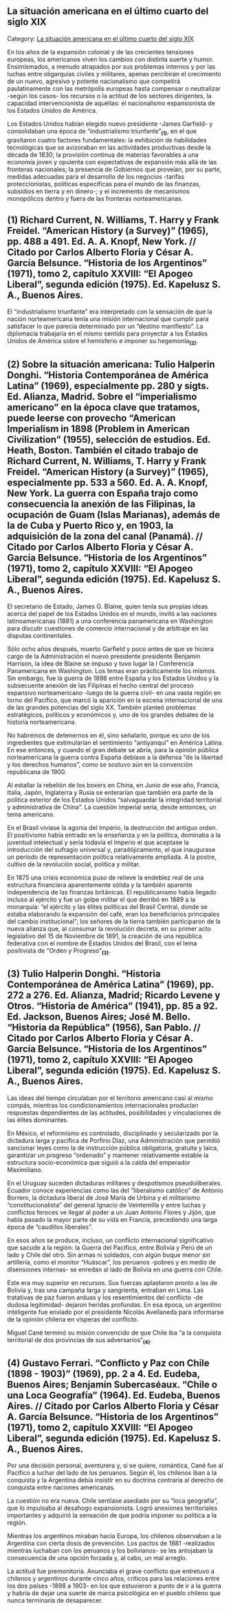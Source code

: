 ## La situación americana en el último cuarto del siglo XIX

Category: [La situación americana en el último cuarto del siglo XIX](http://descubrircorrientes.com.ar/2012/index.php/4068-corrientes-en-la-familia-argentina-1870-a-la-actualidad/gobiernos-autonomistas-de-gallino-a-ruiz-1880-1897/el-apogeo-liberal/la-situacion-americana-en-el-ultimo-cuarto-del-siglo-xix)

En los años de la expansión colonial y de las crecientes tensiones europeas, los americanos viven los cambios con distinta suerte y humor. Ensimismados, a menudo atrapados por sus problemas internos y por las luchas entre oligarquías civiles y militares, apenas percibirán el crecimiento de un nuevo, agresivo y potente nacionalismo que competirá paulatinamente con las metrópolis europeas hasta compensar o neutralizar -según los casos- los recursos o la actitud de los sectores dirigentes, la capacidad intervencionista de aquéllas: el nacionalismo expansionista de los Estados Unidos de América.

Los Estados Unidos habían elegido nuevo presidente -James Garfield- y consolidaban una época de “industrialismo triunfante”**<sub>(1)</sub>**, en el que gravitaron cuatro factores fundamentales: la exhibición de habilidades tecnológicas que se avizoraban en las actividades productivas desde la década de 1830; la provisión continua de materias favorables a una economía joven y opulenta con expectativas de expansión más allá de las fronteras nacionales; la presencia de Gobiernos que proveían, por su parte, medidas adecuadas para el desarrollo de los negocios -tarifas proteccionistas, políticas específicas para el mundo de las finanzas, subsidios en tierra y en dinero-; y el incremento de mecanismos monopólicos dentro y fuera de las fronteras norteamericanas.

## **(1)** Richard Current, N. Williams, T. Harry y Frank Freidel. “American History (a Survey)” (1965), pp. 488 a 491. Ed. A. A. Knopf, New York. // Citado por Carlos Alberto Floria y César A. García Belsunce. “Historia de los Argentinos” (1971), tomo 2, capítulo XXVIII: “El Apogeo Liberal”, segunda edición (1975). Ed. Kapelusz S. A., Buenos Aires.

El “industrialismo triunfante” era interpretado con la sensación de que la nación norteamericana tenía una misión internacional que cumplir para satisfacer lo que parecía determinado por un “destino manifiesto”. La diplomacia trabajaría en el mismo sentido para proyectar a los Estados Unidos de América sobre el hemisferio e imponer su hegemonía<sub><strong>(2)</strong></sub>.

## **(2)** Sobre la situación americana: Tulio Halperin Donghi. “Historia Contemporánea de América Latina” (1969), especialmente pp. 280 y sigts. Ed. Alianza, Madrid. Sobre el “imperialismo americano” en la época clave que tratamos, puede leerse con provecho “American Imperialism in 1898 (Problem in American Civilization” (1955), selección de estudios. Ed. Heath, Boston. También el citado trabajo de Richard Current, N. Williams, T. Harry y Frank Freidel. “American History (a Survey)” (1965), especialmente pp. 533 a 560. Ed. A. A. Knopf, New York. La guerra con España trajo como consecuencia la anexión de las Filipinas, la ocupación de Guam (Islas Marianas), además de la de Cuba y Puerto Rico y, en 1903, la adquisición de la zona del canal (Panamá). // Citado por Carlos Alberto Floria y César A. García Belsunce. “Historia de los Argentinos” (1971), tomo 2, capítulo XXVIII: “El Apogeo Liberal”, segunda edición (1975). Ed. Kapelusz S. A., Buenos Aires.

El secretario de Estado, James G. Blaine, quien tenía sus propias ideas acerca del papel de los Estados Unidos en el mundo, invitó a las naciones latinoamericanas (1881) a una conferencia panamericana en Washington para discutir cuestiones de comercio internacional y de arbitraje en las disputas continentales.

Sólo ocho años después, muerto Garfield y poco antes de que se hiciera cargo de la Administración el nuevo presidente presidente Benjamin Harrison, la idea de Blaine se impuso y tuvo lugar la I Conferencia Panamericana en Washington. Los temas eran prácticamente los mismos. Sin embargo, fue la guerra de 1898 entre España y los Estados Unidos y la subsecuente anexión de las Filipinas el hecho central del proceso expansivo norteamericano -luego de la guerra civil- en una vasta región en torno del Pacífico, que marcó la aparición en la escena internacional de una de las grandes potencias del siglo XX. También planteó problemas estratégicos, políticos y económicos y, uno de los grandes debates de la historia norteamericana.

No habremos de detenernos en él, sino señalarlo, porque es uno de los ingredientes que estimularían el sentimiento “antiyanqui” en América Latina. En ese entonces, y cuando el gran debate se abría, para la opinión pública norteamericana la guerra contra España debíase a la defensa “de la libertad y los derechos humanos”, como se sostuvo aún en la convención republicana de 1900.

Al estallar la rebelión de los boxers en China, en Junio de ese año, Francia, Italia, Japón, Inglaterra y Rusia se enterarían que también era parte de la política exterior de los Estados Unidos “salvaguardar la integridad territorial y administrativa de China”. La cuestión imperial sería, desde entonces, un tema americano.

En el Brasil vivíase la agonía del Imperio, la destrucción del antiguo orden. El positivismo había entrado en la enseñanza y en la política, dominaba a la juventud intelectual y sería todavía el Imperio el que aceptase la introducción del sufragio universal y, paradójicamente, el que inaugurase un período de representación política relativamente ampliada. A la postre, cultivo de la revolución social, política y militar.

En 1875 una crisis económica puso de relieve la endeblez real de una estructura financiera aparentemente sólida y la también aparente independencia de las finanzas británicas. El republicanismo había llegado incluso al ejército y fue un golpe militar el que derribó en 1889 a la monarquía: “el ejército y las élites políticas del Brasil Central, donde se estaba elaborando la expansión del café, eran los beneficiarios principales del cambio institucional”; los señores de la tierra también participaron de la nueva alianza que, al consumar la revolución decreta, en su primer acto legislativo del 15 de Noviembre de 1891, la creación de una república federativa con el nombre de Estados Unidos del Brasil, con el lema positivista de “Orden y Progreso”<sub><strong>(3)</strong></sub>.

## **(3)** Tulio Halperin Donghi. “Historia Contemporánea de América Latina” (1969), pp. 272 a 276. Ed. Alianza, Madrid; Ricardo Levene y Otros. “Historia de América” (1941), pp. 85 a 92. Ed. Jackson, Buenos Aires; José M. Bello. “Historia da República” (1956), San Pablo. // Citado por Carlos Alberto Floria y César A. García Belsunce. “Historia de los Argentinos” (1971), tomo 2, capítulo XXVIII: “El Apogeo Liberal”, segunda edición (1975). Ed. Kapelusz S. A., Buenos Aires.

Las ideas del tiempo circulaban por el territorio americano casi al mismo compás, mientras los condicionamientos internacionales producían respuestas dependientes de las actitudes, posibilidades y vinculaciones de las élites dominantes.

En México, el reformismo es controlado, disciplinado y secularizado por la dictadura larga y pacífica de Porfirio Díaz, una Administración que permitió sancionar leyes como la de instrucción pública obligatoria, gratuita y laica, garantizar un progreso “ordenado” y mantener relativamente estable la estructura socio-económica que siguió a la caída del emperador Maximiliano.

En el Uruguay suceden dictaduras militares y despotismos pseudoliberales. Ecuador conoce experiencias como las del “liberalismo católico” de Antonio Borrero, la dictadura liberal de José María de Urbina y el militarismo “constitucionalista” del general Ignacio de Veintemilla y entre luchas y conflictos feroces ve llegar al poder a un Juan Antonio Flores y Jijón, que había pasado la mayor parte de su vida en Francia, precediendo una larga época de “caudillos liberales”.

En esos años se produce, incluso, un conflicto internacional significativo que sacude a la región: la Guerra del Pacífico, entre Bolivia y Perú de un lado y Chile del otro. Sin armas ni soldados, con algún buque menor sin artillería, como el monitor “Huáscar”, los peruanos -pobres y en medio de disensiones internas- se enredan al lado de Bolivia en una guerra con Chile.

Este era muy superior en recursos. Sus fuerzas aplastaron pronto a las de Bolivia y, tras una campaña larga y sangrienta, entraban en Lima. Las tratativas de paz fueron arduas y los resentimientos del conflicto -de dudosa legitimidad- dejaron heridas profundas. En esa época, un argentino inteligente fue enviado por el presidente Nicolás Avellaneda para informarse de la opinión chilena en vísperas del conflicto.

Miguel Cané terminó su misión convencido de que Chile iba “a la conquista territorial de dos provincias de sus adversarios”<sub><strong>(4)</strong></sub>.

## **(4)** Gustavo Ferrari. “Conflicto y Paz con Chile (1898 - 1903)” (1969), pp. 2 a 4. Ed. Eudeba, Buenos Aires; Benjamín Subercaséaux. “Chile o una Loca Geografía” (1964). Ed. Eudeba, Buenos Aires. // Citado por Carlos Alberto Floria y César A. García Belsunce. “Historia de los Argentinos” (1971), tomo 2, capítulo XXVIII: “El Apogeo Liberal”, segunda edición (1975). Ed. Kapelusz S. A., Buenos Aires.

Por una decisión personal, aventurera y, si se quiere, romántica, Cané fue al Pacífico a luchar del lado de los peruanos. Según él, los chilenos iban a la conquista y la Argentina debía insistir en su doctrina contraria al derecho de conquista entre naciones americanas.

La cuestión no era nueva. Chile sentíase asediado por su “loca geografía”, que lo impulsaba al desahogo expansionista. Logró anexiones territoriales importantes y adquirió la sensación de que podría imponer su política a la región.

Mientras los argentinos miraban hacia Europa, los chilenos observaban a la Argentina con cierta dosis de prevención. Los pactos de 1881 -realizados mientras luchaban con los peruanos y los bolivianos- se les antojaban la consecuencia de una opción forzada y, al cabo, un mal arreglo.

La actitud fue premonitoria. Anunciaba el grave conflicto que entretuvo a chilenos y argentinos durante cinco años, críticos para las relaciones entre los dos países -1898 a 1903- en los que estuvieron a punto de ir a la guerra y habría de dejar una suerte de marca psicológica en el pueblo chileno que nunca terminaría de desaparecer.